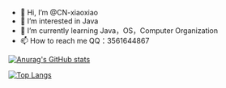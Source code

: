 - 👋 Hi, I’m @CN-xiaoxiao
- 👀 I’m interested in Java
- 🌱 I’m currently learning Java，OS，Computer Organization
- 📫 How to reach me QQ：3561644867

<!---
CN-xiaoxiao/CN-xiaoxiao is a ✨ special ✨ repository because its `README.md` (this file) appears on your GitHub profile.
You can click the Preview link to take a look at your changes.
--->

[![Anurag's GitHub stats](https://github-readme-stats.vercel.app/api?username=CN-xiaoxiao)](https://github.com/anuraghazra/github-readme-stats)

[![Top Langs](https://github-readme-stats.vercel.app/api/top-langs/?username=CN-xiaoxiao&hide=javascript,html,css)](https://github.com/anuraghazra/github-readme-stats)

<!--START_SECTION:waka-->
<!--END_SECTION:waka-->

